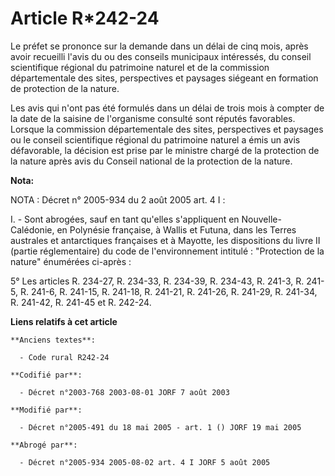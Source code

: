 # Article R*242-24

Le préfet se prononce sur la demande dans un délai de cinq mois, après avoir recueilli l'avis du ou des conseils municipaux
intéressés, du conseil scientifique régional du patrimoine naturel et de la commission départementale des sites, perspectives
et paysages siégeant en formation de protection de la nature.

Les avis qui n'ont pas été formulés dans un délai de trois mois à compter de la date de la saisine de l'organisme consulté
sont réputés favorables. Lorsque la commission départementale des sites, perspectives et paysages ou le conseil scientifique
régional du patrimoine naturel a émis un avis défavorable, la décision est prise par le ministre chargé de la protection de
la nature après avis du Conseil national de la protection de la nature.

**Nota:**

NOTA : Décret n° 2005-934 du 2 août 2005 art. 4 I :

I. - Sont abrogées, sauf en tant qu'elles s'appliquent en Nouvelle-Calédonie, en Polynésie française, à Wallis et Futuna,
dans les Terres australes et antarctiques françaises et à Mayotte, les dispositions du livre II (partie réglementaire) du
code de l'environnement intitulé : "Protection de la nature" énumérées ci-après :

5° Les articles R. 234-27, R. 234-33, R. 234-39, R. 234-43, R. 241-3, R. 241-5, R. 241-6, R. 241-15, R. 241-18, R. 241-21, R.
241-26, R. 241-29, R. 241-34, R. 241-42, R. 241-45 et R. 242-24.

**Liens relatifs à cet article**

	**Anciens textes**:

	  - Code rural R242-24

	**Codifié par**:

	  - Décret n°2003-768 2003-08-01 JORF 7 août 2003

	**Modifié par**:

	  - Décret n°2005-491 du 18 mai 2005 - art. 1 () JORF 19 mai 2005

	**Abrogé par**:

	  - Décret n°2005-934 2005-08-02 art. 4 I JORF 5 août 2005
